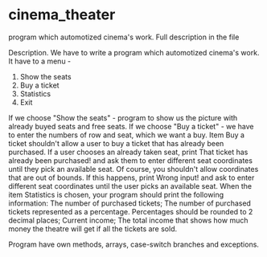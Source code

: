 # cinema_theater
program which automotized cinema's work. Full description in the file

Description.
We have to write a program which automotized cinema's work. It have to a menu -
1. Show the seats
2. Buy a ticket
3. Statistics
0. Exit

If we choose "Show the seats" - program to show us the picture with already buyed seats and free seats.
If we choose "Buy a ticket" - we have to enter the numbers of row and seat, which we want a buy.
Item Buy a ticket shouldn't allow a user to buy a ticket that has already been purchased.
If a user chooses an already taken seat, print That ticket has already been purchased! and ask them to enter different seat coordinates until they pick an available seat. Of course, you shouldn't allow coordinates that are out of bounds. If this happens, print Wrong input! and ask to enter different seat coordinates until the user picks an available seat.
When the item Statistics is chosen, your program should print the following information:
The number of purchased tickets;
The number of purchased tickets represented as a percentage. Percentages should be rounded to 2 decimal places;
Current income;
The total income that shows how much money the theatre will get if all the tickets are sold.

Program have own methods, arrays, case-switch branches and exceptions.

